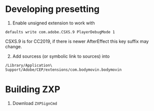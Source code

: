 # Developing presetting 

1. Enable unsigned extension to work with

`defaults write com.adobe.CSXS.9 PlayerDebugMode 1`

CSXS.9 is for CC2019, if there is newer AfterEffect this key suffix may change.

2. Add sourcess (or symbolic link to sources) into 

`/Library/Application\ Support/Adobe/CEP/extensions/com.bodymovin.bodymovin`


# Building ZXP 

1. Download `ZXPSignCmd`